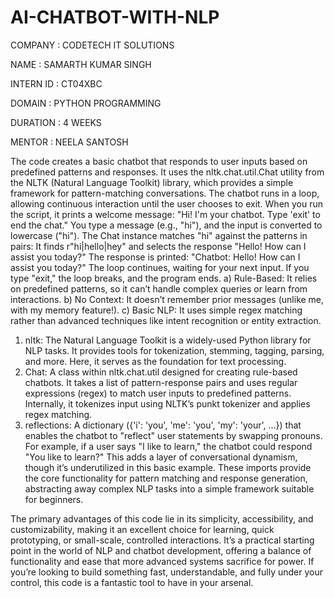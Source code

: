 # AI-CHATBOT-WITH-NLP

COMPANY : CODETECH IT SOLUTIONS

NAME : SAMARTH KUMAR SINGH

INTERN ID : CT04XBC

DOMAIN : PYTHON PROGRAMMING

DURATION : 4 WEEKS

MENTOR : NEELA SANTOSH

The code creates a basic chatbot that responds to user inputs based on predefined patterns and responses. It uses the nltk.chat.util.Chat utility from the NLTK (Natural Language Toolkit) library, which provides a simple framework for pattern-matching conversations. The chatbot runs in a loop, allowing continuous interaction until the user chooses to exit.
When you run the script, it prints a welcome message: "Hi! I'm your chatbot. Type 'exit' to end the chat."
You type a message (e.g., "hi"), and the input is converted to lowercase ("hi").
The Chat instance matches "hi" against the patterns in pairs:
It finds r"hi|hello|hey" and selects the response "Hello! How can I assist you today?"
The response is printed: "Chatbot: Hello! How can I assist you today?"
The loop continues, waiting for your next input.
If you type "exit," the loop breaks, and the program ends.
a) Rule-Based: It relies on predefined patterns, so it can’t handle complex queries or learn from interactions.
b) No Context: It doesn’t remember prior messages (unlike me, with my memory feature!).
c) Basic NLP: It uses simple regex matching rather than advanced techniques like intent recognition or entity extraction.
1) nltk: The Natural Language Toolkit is a widely-used Python library for NLP tasks. It provides tools for tokenization, stemming, tagging, parsing, and more. Here, it serves as the foundation for text processing.
2) Chat: A class within nltk.chat.util designed for creating rule-based chatbots. It takes a list of pattern-response pairs and uses regular expressions (regex) to match user inputs to predefined patterns. Internally, it tokenizes input using NLTK’s punkt tokenizer and applies regex matching.
3) reflections: A dictionary ({'i': 'you', 'me': 'you', 'my': 'your', ...}) that enables the chatbot to "reflect" user statements by swapping pronouns. For example, if a user says "I like to learn," the chatbot could respond "You like to learn?" This adds a layer of conversational dynamism, though it’s underutilized in this basic example.
 These imports provide the core functionality for pattern matching and response generation, abstracting away complex NLP tasks into a simple framework suitable for beginners.

The primary advantages of this code lie in its simplicity, accessibility, and customizability, making it an excellent choice for learning, quick prototyping, or small-scale, controlled interactions. It’s a practical starting point in the world of NLP and chatbot development, offering a balance of functionality and ease that more advanced systems sacrifice for power. If you’re looking to build something fast, understandable, and fully under your control, this code is a fantastic tool to have in your arsenal.
